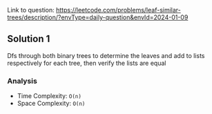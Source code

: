 Link to question: https://leetcode.com/problems/leaf-similar-trees/description/?envType=daily-question&envId=2024-01-09

## Solution 1

Dfs through both binary trees to determine the leaves and add to lists respectively for each tree, then verify the lists are equal

### Analysis

- Time Complexity: `O(n)`
- Space Complexity: `O(n)`
